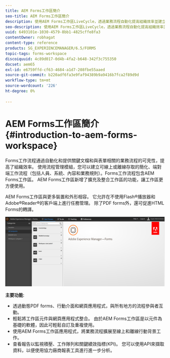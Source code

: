 ```yaml
---
title: AEM Forms工作區簡介
seo-title: AEM Forms工作區簡介
description: 使用AEM Forms工作區LiveCycle，透過業務流程自動化提高組織效率並建立無紙化辦公室。
seo-description: 使用AEM Forms工作區LiveCycle，透過業務流程自動化提高組織效率並建立無紙化辦公室。
uuid: 6493101e-1030-4579-8bb1-4825cffe8fa3
contentOwner: robhagat
content-type: reference
products: SG_EXPERIENCEMANAGER/6.5/FORMS
topic-tags: forms-workspace
discoiquuid: 4c89d017-0d4b-4fa2-b648-342f3c755350
docset: aem65
exl-id: e6759ffd-cf63-4684-a1d7-208fbe55aaed
source-git-commit: b220adf6fa3e9faf94389b9a9416b7fca2f89d9d
workflow-type: tm+mt
source-wordcount: '226'
ht-degree: 0%

---
```


# AEM Forms工作區簡介{#introduction-to-aem-forms-workspace}

Forms工作流程通過自動化和提供關鍵文檔和與表單相關的業務流程的可見性，提高了組織效率。 使用流程管理模組，您可以建立可線上或離線存取的簡化、端對端工作流程（包括人員、系統、內容和業務規則）。Forms工作流程包含AEM Forms工作區。 AEM Forms工作區新增了擴充及整合工作區的功能，讓工作區更方便使用。

AEM Forms工作區與更多裝置和外形相容。 它允許在不使用Flash®播放器和Adobe®Reader®的客戶端上進行任務管理。 除了PDF forms外，還可促進HTML Forms的轉譯。

![html-ws](assets/html-ws.png)

**主要功能**:

* 透過動態PDF forms、行動介面和網頁應用程式，與所有地方的流程參與者互動。
* 輕鬆將工作區元件與網頁應用程式整合。 由於AEM Forms工作區是以元件為基礎的軟體，因此可輕鬆自訂及重複使用。
* 使用AEM Forms工作區應用程式，將業務流程擴展至線上和離線行動背景工作。
* 查看報告以監視積壓、工作隊列和關鍵績效指標(KPI)。 您可以使用API來擷取資料，以便使用協力廠商報表工具進行進一步分析。
